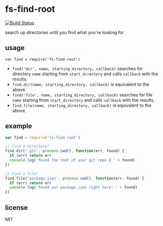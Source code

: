 fs-find-root
====

[![Build Status](https://travis-ci.org/jarofghosts/file-content-stream.png?branch=master)](https://travis-ci.org/jarofghosts/file-content-stream)

search up directories until you find what you're looking for

## usage

`var find = require('fs-find-root')`

* `find('dir', name, starting_directory, callback)` searches for directory
`name` starting from `start_directory` and calls `callback` with the results.
* `find.dir(name, starting_directory, callback)` is equivalent to the above.
* `find('file', name, starting_directory, callback)` searches for file `name`
starting from `start_directory` and calls `callback` with the results.
* `find.file(name, starting_directory, callback)` is equivalent to the above.

## example

```js
var find = require('fs-find-root')

// find a directory!
find.dir('.git', process.cwd(), function(err, found) {
  if (err) return err
  console.log('found the root of your git repo @ ' + found)
})

// find a file!
find.file('package.json', process.cwd(), function(err, found) {
  if (err) return err
  console.log('found yer package.json right here: ' + found)
})
```

## license

MIT
